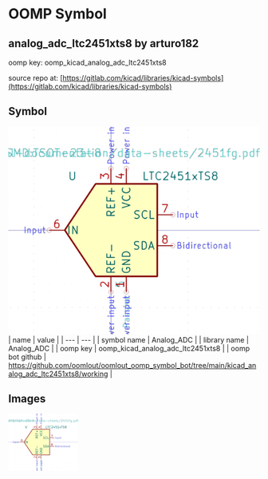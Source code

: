 # OOMP Symbol  
## analog_adc_ltc2451xts8  by arturo182  
  
oomp key: oomp_kicad_analog_adc_ltc2451xts8  
  
source repo at: [https://gitlab.com/kicad/libraries/kicad-symbols](https://gitlab.com/kicad/libraries/kicad-symbols)  
## Symbol  
  
[![working.png](working_600.png)](working.png)  
| name | value | 
| --- | --- | 
| symbol name | Analog_ADC | 
| library name | Analog_ADC | 
| oomp key | oomp_kicad_analog_adc_ltc2451xts8 | 
| oomp bot github | https://github.com/oomlout/oomlout_oomp_symbol_bot/tree/main/kicad_analog_adc_ltc2451xts8/working | 
## Images  
  
[![working.png](working_140.png)](working.png)  
